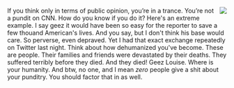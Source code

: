 <img src="http://scripting.com/images/2017/09/01/mrFrog.png" border="0" align="right">If you think only in terms of public opinion, you’re in a trance. You’re not a pundit on CNN. How do you know if you do it? Here's an extreme example. I say geez it would have been so easy for the reporter to save a few thouand American's lives. And you say, but I don't think his base would care. So perverse, even depraved. Yet I had that exact exchange repeatedly on Twitter last night. Think about how dehumanized you've become. These are people. Their families and friends were devastated by their deaths. They suffered terribly before they died. And they died! Geez Louise. Where is your humanity. And btw, no one, and I mean <i>zero</i> people give a shit about your punditry. You should factor that in as well. 
